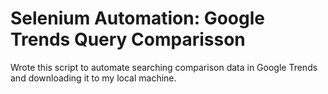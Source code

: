 # Selenium Automation: Google Trends Query Comparisson
Wrote this script to automate searching comparison data in Google Trends and downloading it to my local machine.
